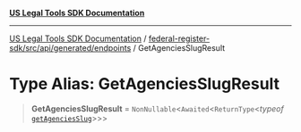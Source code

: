 [**US Legal Tools SDK Documentation**](../../../../../../README.md)

***

[US Legal Tools SDK Documentation](../../../../../../README.md) / [federal-register-sdk/src/api/generated/endpoints](../README.md) / GetAgenciesSlugResult

# Type Alias: GetAgenciesSlugResult

> **GetAgenciesSlugResult** = `NonNullable`\<`Awaited`\<`ReturnType`\<*typeof* [`getAgenciesSlug`](../functions/getAgenciesSlug.md)\>\>\>

